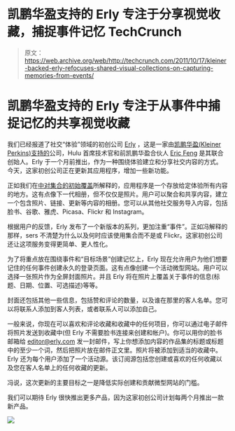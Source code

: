 # 凯鹏华盈支持的 Erly 专注于分享视觉收藏，捕捉事件记忆 TechCrunch

> 原文：<https://web.archive.org/web/http://techcrunch.com/2011/10/17/kleiner-backed-erly-refocuses-shared-visual-collections-on-capturing-memories-from-events/>

# 凯鹏华盈支持的 Erly 专注于从事件中捕捉记忆的共享视觉收藏

我们已经报道了社交“体验”领域的初创公司 [Erly](https://web.archive.org/web/20230205032115/http://erly.com/) ，这是一家由[凯鹏华盈(Kleiner Perkins)支持的](https://web.archive.org/web/20230205032115/https://techcrunch.com/2011/08/02/kleiner-perkins-backs-former-hulu-cto-eric-fengs-social-startup-erly/)公司，Hulu 首席技术官和前凯鹏华盈合伙人 [Eric Feng](https://web.archive.org/web/20230205032115/http://www.crunchbase.com/person/eric-feng) 是其联合创始人。Erly 于一个月前推出，作为一种围绕体验建立和分享社交内容的方式。今天，这家初创公司正在更新其应用程序，增加一些新功能。

正如我们在[中对集合的初始覆盖](https://web.archive.org/web/20230205032115/https://techcrunch.com/2011/09/14/kleiner-backed-erly-intelligently-captures-all-of-your-social-experiences-with-visual-collections/)所解释的，应用程序是一个存放给定体验所有内容的地方。这有点像下一代相册，但不仅仅是照片。用户可以聚合和共享内容，建立一个包含照片、链接、更新等内容的相册。您可以从其他社交服务导入内容，包括脸书、谷歌、雅虎、Picasa、Flickr 和 Instagram。

根据用户的反馈，Erly 发布了一个新版本的系列，更加注重“事件”。正如冯解释的那样，sers 不清楚为什么以及何时应该使用集合而不是或 Flickr。这家初创公司还让这项服务变得更简单、更人性化。

为了将重点放在围绕事件和“目标场景”创建记忆上，Erly 现在允许用户为他们想要记住的任何事件创建永久的登录页面。这有点像创建一个活动微型网站。用户可以选择一张照片作为全屏封面照片。并且 Erly 将在照片上覆盖关于事件的信息(标题、日期、位置、可选描述)等等。

封面还包括其他一些信息，包括赞和评论的数量，以及谁在那里的客人名单。您可以将联系人添加到客人列表，或者联系人可以添加自己。

一般来说，你现在可以喜欢和评论收藏和收藏中的任何项目，你可以通过电子邮件将照片发送到收藏中(但 Erly 不需要脸书连接来创建和帐户)。你可以用你的脸书邮箱给 editor@erly.com 发一封邮件，写上你想添加内容的作品集的标题或标题中的至少一个词，然后把照片放在邮件正文里。照片将被添加到适当的收藏中。Erly 还为每个用户添加了一个活动源。该订阅源包括您创建或喜欢的任何收藏以及您在客人名单上的任何收藏的更新。

冯说，这次更新的主要目标之一是降低实际创建和贡献微型网站的门槛。

我们可以期待 Erly 很快推出更多产品，因为这家初创公司计划每两个月推出一款新产品。

![](img/9ae19f44407434058f82d4b1df704ab5.png)